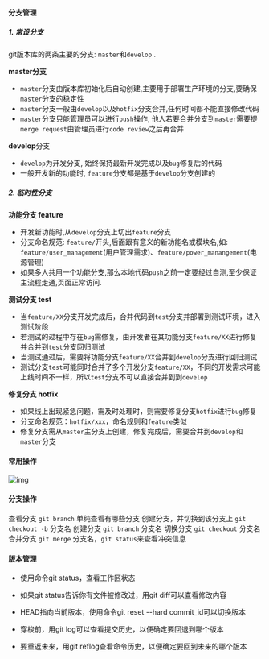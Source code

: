 #### 分支管理

##### 1. 常设分支

git版本库的两条主要的分支: `master`和`develop` .

**master分支**

- `master`分支由版本库初始化后自动创建,主要用于部署生产环境的分支,要确保`master`分支的稳定性
- `master`分支一般由`develop`以及`hotfix`分支合并,任何时间都不能直接修改代码
- `master`分支只能管理员可以进行`push`操作, 他人若要合并分支到`master`需要提`merge request`由管理员进行`code review`之后再合并

**develop**分支

- `develop`为开发分支, 始终保持最新开发完成以及`bug`修复后的代码
- 一般开发新的功能时, `feature`分支都是基于`develop`分支创建的

##### 2. 临时性分支

**功能分支 feature**

- 开发新功能时,从`develop`分支上切出`feature`分支
- 分支命名规范: `feature/`开头,后面跟有意义的新功能名或模块名,如: `feature/user_management`(用户管理需求)、`feature/power_manangement`(电源管理)
- 如果多人共用一个功能分支,那么本地代码`push`之前一定要经过自测,至少保证主流程走通,页面正常访问.

**测试分支 test**

- 当`feature/XX`分支开发完成后，合并代码到`test`分支并部署到测试环境，进入测试阶段
- 若测试的过程中存在`bug`需修复，由开发者在其功能分支`feature/XX`进行修复并合并到`test`分支回归测试
- 当测试通过后，需要将功能分支`feature/XX`合并到`develop`分支进行回归测试
- 测试分支`test`可能同时合并了多个开发分支`feature/XX`，不同的开发需求可能上线时间不一样，所以`test`分支不可以直接合并到到`develop`

**修复分支 hotfix**

- 如果线上出现紧急问题，需及时处理时，则需要修复分支`hotfix`进行`bug`修复
- 分支命名规范：`hotfix/xxx`，命名规则和`feature`类似
- 修复分支需从`master`主分支上创建，修复完成后，需要合并到`develop`和`master`分支



#### 常用操作

![img](https://www.runoob.com/wp-content/uploads/2015/02/git-command.jpg)

#### 分支操作

查看分支 `git branch` 单纯查看有哪些分支
创建分支，并切换到该分支上 `git checkout -b` 分支名 
创建分支 `git branch` 分支名 
切换分支 `git checkout` 分支名
合并分支 `git merge` 分支名，`git status`来查看冲突信息



#### 版本管理

* 使用命令git status，查看工作区状态

* 如果git status告诉你有文件被修改过，用git diff可以查看修改内容

* HEAD指向当前版本，使用命令git reset --hard commit_id可以切换版本

* 穿梭前，用git log可以查看提交历史，以便确定要回退到哪个版本

* 要重返未来，用git reflog查看命令历史，以便确定要回到未来的哪个版本
  